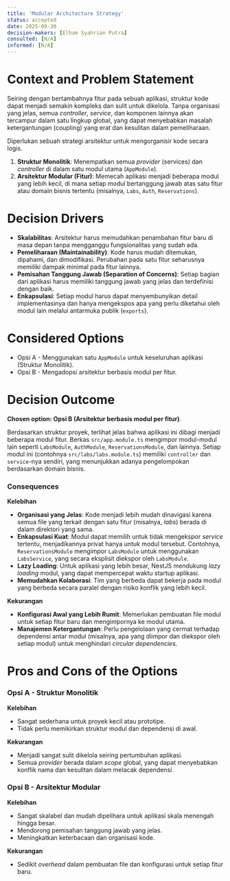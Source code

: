 ```yaml
---
title: 'Modular Architecture Strategy'
status: accepted
date: 2025-09-30
decision-makers: [Elham Syahrian Putra]
consulted: [N/A]
informed: [N/A]
---
```


# Context and Problem Statement

Seiring dengan bertambahnya fitur pada sebuah aplikasi, struktur kode dapat menjadi semakin kompleks dan sulit untuk dikelola. Tanpa organisasi yang jelas, semua _controller_, _service_, dan komponen lainnya akan tercampur dalam satu lingkup global, yang dapat menyebabkan masalah ketergantungan (coupling) yang erat dan kesulitan dalam pemeliharaan.

Diperlukan sebuah strategi arsitektur untuk mengorganisir kode secara logis.

1.  **Struktur Monolitik**: Menempatkan semua _provider_ (services) dan _controller_ di dalam satu modul utama (`AppModule`).
2.  **Arsitektur Modular (Fitur)**: Memecah aplikasi menjadi beberapa modul yang lebih kecil, di mana setiap modul bertanggung jawab atas satu fitur atau domain bisnis tertentu (misalnya, `Labs`, `Auth`, `Reservations`).

# Decision Drivers

- **Skalabilitas**: Arsitektur harus memudahkan penambahan fitur baru di masa depan tanpa mengganggu fungsionalitas yang sudah ada.
- **Pemeliharaan (Maintainability)**: Kode harus mudah ditemukan, dipahami, dan dimodifikasi. Perubahan pada satu fitur seharusnya memiliki dampak minimal pada fitur lainnya.
- **Pemisahan Tanggung Jawab (Separation of Concerns)**: Setiap bagian dari aplikasi harus memiliki tanggung jawab yang jelas dan terdefinisi dengan baik.
- **Enkapsulasi**: Setiap modul harus dapat menyembunyikan detail implementasinya dan hanya mengekspos apa yang perlu diketahui oleh modul lain melalui antarmuka publik (`exports`).

# Considered Options

- Opsi A - Menggunakan satu `AppModule` untuk keseluruhan aplikasi (Struktur Monolitik).
- Opsi B - Mengadopsi arsitektur berbasis modul per fitur.

# Decision Outcome

**Chosen option: Opsi B (Arsitektur berbasis modul per fitur)**.

Berdasarkan struktur proyek, terlihat jelas bahwa aplikasi ini dibagi menjadi beberapa modul fitur. Berkas `src/app.module.ts` mengimpor modul-modul lain seperti `LabsModule`, `AuthModule`, `ReservationsModule`, dan lainnya. Setiap modul ini (contohnya `src/labs/labs.module.ts`) memiliki `controller` dan `service`-nya sendiri, yang menunjukkan adanya pengelompokan berdasarkan domain bisnis.

### Consequences

**Kelebihan**

- **Organisasi yang Jelas**: Kode menjadi lebih mudah dinavigasi karena semua file yang terkait dengan satu fitur (misalnya, _labs_) berada di dalam direktori yang sama.
- **Enkapsulasi Kuat**: Modul dapat memilih untuk tidak mengekspor _service_ tertentu, menjadikannya privat hanya untuk modul tersebut. Contohnya, `ReservationsModule` mengimpor `LabsModule` untuk menggunakan `LabsService`, yang secara eksplisit diekspor oleh `LabsModule`.
- **Lazy Loading**: Untuk aplikasi yang lebih besar, NestJS mendukung _lazy loading_ modul, yang dapat mempercepat waktu startup aplikasi.
- **Memudahkan Kolaborasi**: Tim yang berbeda dapat bekerja pada modul yang berbeda secara paralel dengan risiko konflik yang lebih kecil.

**Kekurangan**

- **Konfigurasi Awal yang Lebih Rumit**: Memerlukan pembuatan file modul untuk setiap fitur baru dan mengimpornya ke modul utama.
- **Manajemen Ketergantungan**: Perlu pengelolaan yang cermat terhadap dependensi antar modul (misalnya, apa yang diimpor dan diekspor oleh setiap modul) untuk menghindari _circular dependencies_.

# Pros and Cons of the Options

### Opsi A - Struktur Monolitik

**Kelebihan**

- Sangat sederhana untuk proyek kecil atau prototipe.
- Tidak perlu memikirkan struktur modul dan dependensi di awal.

**Kekurangan**

- Menjadi sangat sulit dikelola seiring pertumbuhan aplikasi.
- Semua _provider_ berada dalam _scope_ global, yang dapat menyebabkan konflik nama dan kesulitan dalam melacak dependensi.

### Opsi B - Arsitektur Modular

**Kelebihan**

- Sangat skalabel dan mudah dipelihara untuk aplikasi skala menengah hingga besar.
- Mendorong pemisahan tanggung jawab yang jelas.
- Meningkatkan keterbacaan dan organisasi kode.

**Kekurangan**

- Sedikit _overhead_ dalam pembuatan file dan konfigurasi untuk setiap fitur baru.
